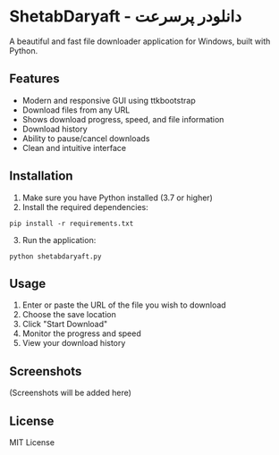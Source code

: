 # ShetabDaryaft - دانلودر پرسرعت

A beautiful and fast file downloader application for Windows, built with Python.

## Features

- Modern and responsive GUI using ttkbootstrap
- Download files from any URL
- Shows download progress, speed, and file information
- Download history
- Ability to pause/cancel downloads
- Clean and intuitive interface

## Installation

1. Make sure you have Python installed (3.7 or higher)
2. Install the required dependencies:

```
pip install -r requirements.txt
```

3. Run the application:

```
python shetabdaryaft.py
```

## Usage

1. Enter or paste the URL of the file you wish to download
2. Choose the save location
3. Click "Start Download"
4. Monitor the progress and speed
5. View your download history

## Screenshots

(Screenshots will be added here)

## License

MIT License

